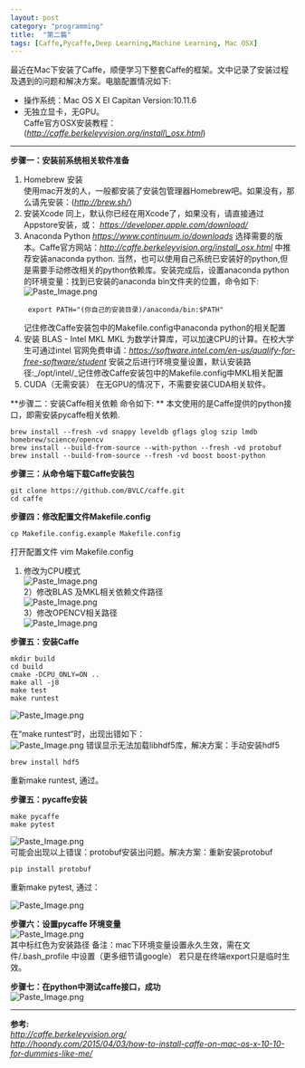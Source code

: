 ```yaml
---
layout: post
category: "programming"
title:  "第二篇"
tags: [Caffe,Pycaffe,Deep Learning,Machine Learning, Mac OSX]
---
```



最近在Mac下安装了Caffe，顺便学习下整套Caffe的框架。文中记录了安装过程及遇到的问题和解决方案。电脑配置情况如下:  
* 操作系统：Mac OS X EI Capitan  Version:10.11.6  
* 无独立显卡，无GPU。  
Caffe官方OSX安装教程：(_http://caffe.berkeleyvision.org/install\_osx.html_)  
---

**步骤一：安装前系统相关软件准备**  

1. Homebrew 安装  
    使用mac开发的人，一般都安装了安装包管理器Homebrew吧。如果没有，那么请先安装：(_http://brew.sh/_)  
2. 安装Xcode
    同上，默认你已经在用Xcode了，如果没有，请直接通过Appstore安装，或：
_https://developer.apple.com/download/_  
3. Anaconda Python
    _https://www.continuum.io/downloads_  选择需要的版本。Caffe官方网站：_http://caffe.berkeleyvision.org/install_osx.html_ 中推荐安装anaconda python. 当然，也可以使用自己系统已安装好的python,但是需要手动修改相关的python依赖库。安装完成后，设置anaconda python的环境变量：找到已安装的anaconda bin文件夹的位置，命令如下:
    ![Paste_Image.png](http://upload-images.jianshu.io/upload_images/3032150-207a65725ae74d8e.png?imageMogr2/auto-orient/strip%7CimageView2/2/w/1240)   
    ```
     export PATH="(你自己的安装目录)/anaconda/bin:$PATH"
    ```  
    记住修改Caffe安装包中的Makefile.config中anaconda python的相关配置
4. 安装 BLAS - Intel MKL
    MKL 为数学计算库，可以加速CPU的计算。在校大学生可通过intel 官网免费申请：_https://software.intel.com/en-us/qualify-for-free-software/student_
    安装之后进行环境变量设置，默认安装路径:_/opt/intel/_记住修改Caffe安装包中的Makefile.config中MKL相关配置  
5. CUDA（无需安装）
    在无GPU的情况下，不需要安装CUDA相关软件。

**步骤二：安装Caffe相关依赖 命令如下: **
本文使用的是Caffe提供的python接口，即需安装pycaffe相关依赖.

```shell
brew install --fresh -vd snappy leveldb gflags glog szip lmdb homebrew/science/opencv
brew install --build-from-source --with-python --fresh -vd protobuf
brew install --build-from-source --fresh -vd boost boost-python
```

**步骤三：从命令端下载Caffe安装包**  

```shell
git clone https://github.com/BVLC/caffe.git
cd caffe
```

**步骤四：修改配置文件Makefile.config**

```shell
cp Makefile.config.example Makefile.config
```

打开配置文件 vim Makefile.config  
1) 修改为CPU模式  
![Paste_Image.png](http://upload-images.jianshu.io/upload_images/3032150-5a18a0c0e49aae54.png?imageMogr2/auto-orient/strip%7CimageView2/2/w/1240)  
2）修改BLAS 及MKL相关依赖文件路径  
![Paste_Image.png](http://upload-images.jianshu.io/upload_images/3032150-2ded720f65ea8f64.png?imageMogr2/auto-orient/strip%7CimageView2/2/w/1240)  
3）修改OPENCV相关路径  
![Paste_Image.png](http://upload-images.jianshu.io/upload_images/3032150-fdc9e210dd586114.png?imageMogr2/auto-orient/strip%7CimageView2/2/w/1240)

**步骤五：安装Caffe**  

```shell
mkdir build
cd build
cmake -DCPU_ONLY=ON ..
make all -j8
make test
make runtest
```

![Paste_Image.png](http://upload-images.jianshu.io/upload_images/3032150-99e92cc8b7cffc32.png?imageMogr2/auto-orient/strip%7CimageView2/2/w/1240)  

在“make runtest“时，出现出错如下：  
![Paste_Image.png](http://upload-images.jianshu.io/upload_images/3032150-46d1254665c07079.png?imageMogr2/auto-orient/strip%7CimageView2/2/w/1240)  错误显示无法加载libhdf5库，解决方案：手动安装hdf5

```shell
brew install hdf5
```

重新make runtest, 通过。  

**步骤五：pycaffe安装**  

```shell
make pycaffe
make pytest
```

![Paste_Image.png](http://upload-images.jianshu.io/upload_images/3032150-e1a67372e5c375ca.png?imageMogr2/auto-orient/strip%7CimageView2/2/w/1240)  
可能会出现以上错误：protobuf安装出问题。解决方案：重新安装protobuf

```
pip install protobuf
```

重新make pytest, 通过：

![Paste_Image.png](http://upload-images.jianshu.io/upload_images/3032150-7d64ffe54f118109.png?imageMogr2/auto-orient/strip%7CimageView2/2/w/1240)


**步骤六：设置pycaffe 环境变量**  
![Paste_Image.png](http://upload-images.jianshu.io/upload_images/3032150-4ffefb96bfdd8ee5.png?imageMogr2/auto-orient/strip%7CimageView2/2/w/1240)  
其中标红色为安装路径  备注：mac下环境变量设置永久生效，需在文件/.bash_profile 中设置（更多细节请google） 若只是在终端export只是临时生效。  

**步骤七：在python中测试caffe接口，成功**  
![Paste_Image.png](http://upload-images.jianshu.io/upload_images/3032150-849176b49288d70e.png?imageMogr2/auto-orient/strip%7CimageView2/2/w/1240)

---
**参考:**  
_http://caffe.berkeleyvision.org/_    
_http://hoondy.com/2015/04/03/how-to-install-caffe-on-mac-os-x-10-10-for-dummies-like-me/_  
 